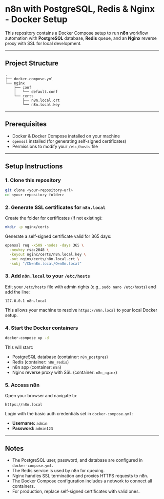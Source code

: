 
# n8n with PostgreSQL, Redis & Nginx - Docker Setup

This repository contains a Docker Compose setup to run **n8n** workflow automation with **PostgreSQL** database, **Redis** queue, and an **Nginx** reverse proxy with SSL for local development.

---

## Project Structure

```
.
├── docker-compose.yml
└── nginx
    ├── conf
    │   └── default.conf
    └── certs
        ├── n8n.local.crt
        └── n8n.local.key
```

---

## Prerequisites

- Docker & Docker Compose installed on your machine
- `openssl` installed (for generating self-signed certificates)
- Permissions to modify your `/etc/hosts` file

---

## Setup Instructions

### 1. Clone this repository

```bash
git clone <your-repository-url>
cd <your-repository-folder>
```

### 2. Generate SSL certificates for `n8n.local`

Create the folder for certificates (if not existing):

```bash
mkdir -p nginx/certs
```

Generate a self-signed certificate valid for 365 days:

```bash
openssl req -x509 -nodes -days 365 \
  -newkey rsa:2048 \
  -keyout nginx/certs/n8n.local.key \
  -out nginx/certs/n8n.local.crt \
  -subj "/CN=n8n.local/O=n8n.local"
```

### 3. Add `n8n.local` to your `/etc/hosts`

Edit your `/etc/hosts` file with admin rights (e.g., `sudo nano /etc/hosts`) and add the line:

```
127.0.0.1 n8n.local
```

This allows your machine to resolve `https://n8n.local` to your local Docker setup.

### 4. Start the Docker containers

```bash
docker-compose up -d
```

This will start:

- PostgreSQL database (container: `n8n_postgres`)
- Redis (container: `n8n_redis`)
- n8n app (container: `n8n`)
- Nginx reverse proxy with SSL (container: `n8n_nginx`)

### 5. Access n8n

Open your browser and navigate to:

```
https://n8n.local
```

Login with the basic auth credentials set in `docker-compose.yml`:

- **Username:** `admin`
- **Password:** `admin123`

---

## Notes

- The PostgreSQL user, password, and database are configured in `docker-compose.yml`.
- The Redis service is used by n8n for queuing.
- Nginx handles SSL termination and proxies HTTPS requests to n8n.
- The Docker Compose configuration includes a network to connect all containers.
- For production, replace self-signed certificates with valid ones.
